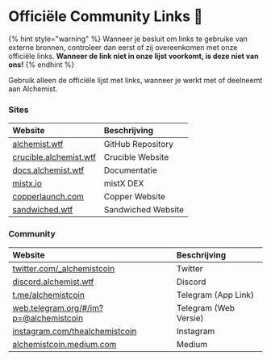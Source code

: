# Officiële Community Links 🔗

{% hint style="warning" %}
Wanneer je besluit om links te gebruike van externe bronnen, controleer dan eerst of zij overeenkomen met onze officiële links. **Wanneer de link niet in onze lijst voorkomt, is deze niet van ons!**
{% endhint %}



Gebruik alleen de officiële lijst met links, wanneer je werkt met of deelneemt aan Alchemist.

### Sites

| Website | Beschrijving |
| :--- | :--- |
| [alchemist.wtf](http://alchemist.wtf) | GitHub Repository |
| [crucible.alchemist.wtf](https://crucible.alchemist.wtf/) | Crucible Website |
| [docs.alchemist.wtf](https://docs.alchemist.wtf) | Documentatie |
| [mistx.io](http://mistx.io/) | mistX DEX |
| [copperlaunch.com](https://copperlaunch.com/) | Copper Website |
| [sandwiched.wtf](https://sandwiched.wtf/) | Sandwiched Website |

### Community

| Website | Beschrijving |
| :--- | :--- |
| [twitter.com/\_alchemistcoin](https://twitter.com/_alchemistcoin) | Twitter |
| [discord.alchemist.wtf](http://discord.alchemist.wtf) | Discord |
| [t.me/alchemistcoin](https://t.me/alchemistcoin) | Telegram \(App Link\) |
| [web.telegram.org/\#/im?p=@alchemistcoin](https://web.telegram.org/#/im?p=@alchemistcoin) | Telegram \(Web Versie\) |
| [instagram.com/thealchemistcoin](https://www.instagram.com/thealchemistcoin/) | Instagram |
| [alchemistcoin.medium.com](https://alchemistcoin.medium.com/) | Medium |



